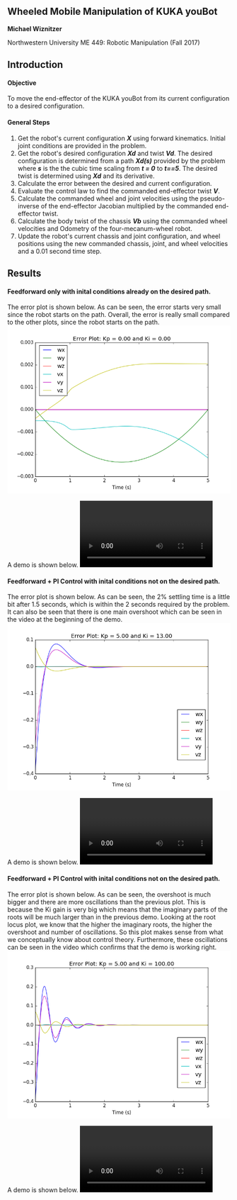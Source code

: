 ## Wheeled Mobile Manipulation of KUKA youBot
**Michael Wiznitzer**

Northwestern University ME 449: Robotic Manipulation (Fall 2017)

## Introduction
#### Objective
To move the end-effector of the KUKA youBot from its current configuration to a desired configuration.

#### General Steps
1. Get the robot's current configuration ***X*** using forward kinematics. Initial joint conditions are provided in the problem.
2. Get the robot's desired configuration ***Xd*** and twist ***Vd***. The desired configuration is determined from a path ***Xd(s)*** provided by the problem where ***s*** is the the cubic time scaling from ***t = 0*** to ***t==5***. The desired twist is determined using ***Xd*** and its derivative.
3. Calculate the error between the desired and current configuration.
4. Evaluate the control law to find the commanded end-effector twist ***V***.
5. Calculate the commanded wheel and joint velocities using the pseudo-inverse of the end-effector Jacobian multiplied by the commanded end-effector twist.
6. Calculate the body twist of the chassis ***Vb*** using the commanded wheel velocities and Odometry of the four-mecanum-wheel robot.
5. Update the robot's current chassis and joint configuration, and wheel positions using the new commanded chassis, joint, and wheel velocities and a 0.01 second time step.

## Results
#### Feedforward only with inital conditions already on the desired path.
The error plot is shown below. As can be seen, the error starts very small since the robot starts on the path. Overall, the error is really small compared to the other plots, since the robot starts on the path.
![ff.png](imgs/ff.png)

A demo is shown below.
![kukabot_ff.avi](vids/kukabot_ff.avi)

#### Feedforward + PI Control with inital conditions not on the desired path.
The error plot is shown below. As can be seen, the 2% settling time is a little bit after 1.5 seconds, which is within the 2 seconds required by the problem. It can also be seen that there is one main overshoot which can be seen in the video at the beginning of the demo.
![ffkpki1.png](imgs/ffkpki1.png)

A demo is shown below.
![kukabot_kpki1.avi](vids/kukabot_kpki1.avi)

#### Feedforward + PI Control with inital conditions not on the desired path.
The error plot is shown below. As can be seen, the overshoot is much bigger and there are more oscillations than the previous plot. This is because the Ki gain is very big which means that the imaginary parts of the roots will be much larger than in the previous demo. Looking at the root locus plot, we know that the higher the imaginary roots, the higher the overshoot and number of oscillations. So this plot makes sense from what we conceptually know about control theory. Furthermore, these oscillations can be seen in the video which confirms that the demo is working right.
![ffkpki2.png](imgs/ffkpki2.png)

A demo is shown below.
![kukabot_kpki2.avi](vids/kukabot_kpki2.avi)
